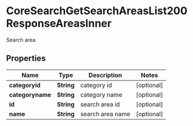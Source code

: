 

# CoreSearchGetSearchAreasList200ResponseAreasInner

Search area

## Properties

| Name | Type | Description | Notes |
|------------ | ------------- | ------------- | -------------|
|**categoryid** | **String** | category id |  [optional] |
|**categoryname** | **String** | category name |  [optional] |
|**id** | **String** | search area id |  [optional] |
|**name** | **String** | search area name |  [optional] |



